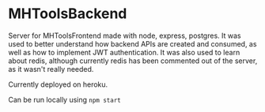 # MHToolsBackend

Server for MHToolsFrontend made with node, express, postgres. It was used to better understand how backend APIs are created and consumed, as well as how to implement JWT authentication. It was also used to learn about redis, although currently redis has been commented out of the server, as it wasn't really needed.

Currently deployed on heroku.

Can be run locally using `npm start` 
